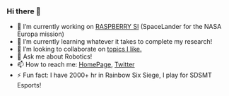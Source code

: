 ### Hi there 👋



- 🔭 I’m currently working on [RASPBERRY SI](https://rb.gy/tgyued) (SpaceLander for the NASA Europa mission)
- 🌱 I’m currently learning whatever it takes to complete my research!
- 👯 I’m looking to collaborate on [topics I like.](https://sites.google.com/view/abirhossen)
- 💬 Ask me about Robotics!
- 📫 How to reach me: [HomePage](https://sites.google.com/view/abirhossen), [Twitter](https://twitter.com/AbirHossen786)
- ⚡ Fun fact: I have 2000+ hr in Rainbow Six Siege, I play for SDSMT Esports!
<!-- 🤔 I’m looking for help with ...-->
<!-- 😄 Pronouns: ...-->
